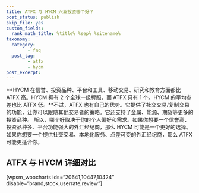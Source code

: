 ```yaml
---
title: ATFX 与 HYCM 兴业投资哪个好？
post_status: publish
skip_file: yes
custom_fields:
  rank_math_title: %title% %sep% %sitename%
taxonomy:
  category:
        - faq
  post_tag:
        - atfx
        - hycm
post_excerpt: 
---
```

**HYCM 在信誉、投资品种、平台和工具、移动交易、研究和教育方面都比 ATFX 高。HYCM 拥有 2 个全球一级牌照，而 ATFX 只有 1 个。HYCM 的平均点差也比 ATFX 低。**不过，ATFX 也有自己的优势。它提供了社交交易/复制交易的功能，让你可以跟随其他交易者的策略。它还支持了金属、能源、期货等更多的投资品种。 所以，哪个好取决于你的个人偏好和需求。如果你想要一个信誉高、投资品种多、平台功能强大的外汇经纪商，那么 HYCM 可能是一个更好的选择。如果你想要一个提供社交交易、本地化服务、点差可变的外汇经纪商，那么 ATFX 可能更适合你。

## ATFX 与 HYCM 详细对比

[wpsm_woocharts ids=“20641,10447,10424” disable=“brand,stock,userrate,review”]